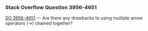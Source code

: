 ### Stack Overflow Question 3956-4651

[SO 3956-4651](https://stackoverflow.com/q/39564651) &mdash;
Are there any drawbacks to using multiple arrow operators (-&gt;) chained together?
